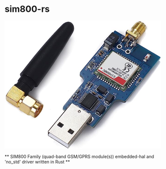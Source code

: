 # sim800-rs

![Example Image](./assets/AM-016.jpg)

** SIM800 Family (quad-band GSM/GPRS module(s)) embedded-hal and 'no_std' driver written in Rust **




